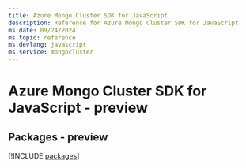 ```yaml
---
title: Azure Mongo Cluster SDK for JavaScript
description: Reference for Azure Mongo Cluster SDK for JavaScript
ms.date: 09/24/2024
ms.topic: reference
ms.devlang: javascript
ms.service: mongocluster
---
```

# Azure Mongo Cluster SDK for JavaScript - preview
## Packages - preview
[!INCLUDE [packages](mongo-cluster-index.md)]